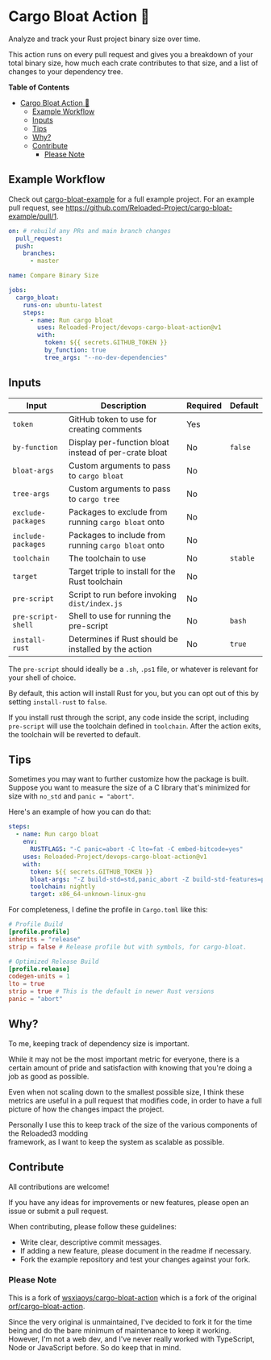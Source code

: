 # Cargo Bloat Action :rocket:

Analyze and track your Rust project binary size over time.

This action runs on every pull request and gives you a breakdown of your total binary size,
how much each crate contributes to that size, and a list of changes to your dependency tree.

**Table of Contents**

- [Cargo Bloat Action :rocket:](#cargo-bloat-action-rocket)
  - [Example Workflow](#example-workflow)
  - [Inputs](#inputs)
  - [Tips](#tips)
  - [Why?](#why)
  - [Contribute](#contribute)
    - [Please Note](#please-note)

## Example Workflow

Check out [cargo-bloat-example][cargo-bload-example] for a full example project. 
For an example pull request, see https://github.com/Reloaded-Project/cargo-bloat-example/pull/1.

```yaml
on: # rebuild any PRs and main branch changes
  pull_request:
  push:
    branches:
      - master

name: Compare Binary Size

jobs:
  cargo_bloat:
    runs-on: ubuntu-latest
    steps:
      - name: Run cargo bloat
        uses: Reloaded-Project/devops-cargo-bloat-action@v1
        with:
          token: ${{ secrets.GITHUB_TOKEN }}
          by_function: true
          tree_args: "--no-dev-dependencies"
```

## Inputs

| Input              | Description                                           | Required | Default  |
| ------------------ | ----------------------------------------------------- | -------- | -------- |
| `token`            | GitHub token to use for creating comments             | Yes      |          |
| `by-function`      | Display per-function bloat instead of per-crate bloat | No       | `false`  |
| `bloat-args`       | Custom arguments to pass to `cargo bloat`             | No       |          |
| `tree-args`        | Custom arguments to pass to `cargo tree`              | No       |          |
| `exclude-packages` | Packages to exclude from running `cargo bloat` onto   | No       |          |
| `include-packages` | Packages to include from running `cargo bloat` onto   | No       |          |
| `toolchain`        | The toolchain to use                                  | No       | `stable` |
| `target`           | Target triple to install for the Rust toolchain       | No       |          |
| `pre-script`       | Script to run before invoking `dist/index.js`         | No       |          |
| `pre-script-shell` | Shell to use for running the pre-script               | No       | `bash`   |
| `install-rust`     | Determines if Rust should be installed by the action  | No       | `true`   |

The `pre-script` should ideally be a `.sh`, `.ps1` file, or whatever is relevant for your shell of choice.

By default, this action will install Rust for you, but you can opt out of this by setting `install-rust` to `false`.

If you install rust through the script, any code inside the script, including `pre-script` will use
the toolchain defined in `toolchain`. After the action exits, the toolchain will be reverted to default.

## Tips

Sometimes you may want to further customize how the package is built. Suppose you want to measure
the size of a C library that's minimized for size with `no_std` and `panic = "abort"`.

Here's an example of how you can do that:

```yaml
steps:
  - name: Run cargo bloat
    env:
      RUSTFLAGS: "-C panic=abort -C lto=fat -C embed-bitcode=yes"
    uses: Reloaded-Project/devops-cargo-bloat-action@v1
    with:
      token: ${{ secrets.GITHUB_TOKEN }}
      bloat-args: "-Z build-std=std,panic_abort -Z build-std-features=panic_immediate_abort --target x86_64-unknown-linux-gnu --profile profile --crate-type cdylib"
      toolchain: nightly
      target: x86_64-unknown-linux-gnu
```

For completeness, I define the profile in `Cargo.toml` like this:

```toml
# Profile Build
[profile.profile]
inherits = "release"
strip = false # Release profile but with symbols, for cargo-bloat.

# Optimized Release Build
[profile.release]
codegen-units = 1
lto = true
strip = true # This is the default in newer Rust versions
panic = "abort"
```

## Why?

To me, keeping track of dependency size is important.

While it may not be the most important metric for everyone, there is a certain amount of pride
and satisfaction with knowing that you're doing a job as good as possible.

Even when not scaling down to the smallest possible size, I think these metrics are useful in a pull
request that modifies code, in order to have a full picture of how the changes impact the project.

Personally I use this to keep track of the size of the various components of the Reloaded3 modding\
framework, as I want to keep the system as scalable as possible.

## Contribute

All contributions are welcome! 

If you have any ideas for improvements or new features, please open an issue or submit a pull request.

When contributing, please follow these guidelines:

* Write clear, descriptive commit messages.
* If adding a new feature, please document in the readme if necessary.
* Fork the example repository and test your changes against your fork.

### Please Note

This is a fork of [wsxiaoys/cargo-bloat-action][wsxiaoys] which is a fork of the original [orf/cargo-bloat-action][orf].

Since the very original is unmaintained, I've decided to fork it for the time being and do the
bare minimum of maintenance to keep it working. However, I'm not a web dev, and I've never really
worked with TypeScript, Node or JavaScript before. So do keep that in mind. 

[wsxiaoys]: https://github.com/wsxiaoys/cargo-bloat-action
[orf]: https://github.com/orf/cargo-bloat-action
[cargo-bload-example]: https://github.com/Reloaded-Project/cargo-bloat-example
